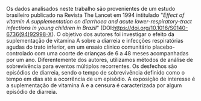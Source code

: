 Os dados analisados neste trabalho são provenientes de um estudo brasileiro publicado na Revista The Lancet em 1994 intitulado "*Effect of vitamin A supplementation on diarrhoea and acute lower-respiratory-tract infections in young children in Brazil*" (DOI:https://doi.org/10.1016/S0140-6736(94)92998-X). O objetivo dos autores foi investigar o efeito da suplementação de vitamina A sobre a diarreia e infecções respiratórias agudas do trato inferior, em um ensaio clínico comunitário placebo-controlado com uma coorte de crianças de 6 a 48 meses acompanhadas por um ano. Diferentemente dos autores, utilizamos métodos de análise de sobrevivência para eventos múltiplos recorrentes. Os desfechos são episódios de diarreia, sendo o tempo de sobrevivência definido como o tempo em dias até a ocorrência de um episódio. A exposição de interesse é a suplementação de vitamina A e a censura é caracterizada por algum episódio de diarreia.  
